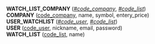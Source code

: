 **WATCH_LIST_COMPANY** (<ins>_#code_company_</ins>, <ins>_#code_list_</ins>)<br>
**COMPANY** (<ins>code_company</ins>, name, symbol, entery_price)<br>
**USER_WATCHLIST** (<ins>_#code_user_</ins>, <ins>_#code_list_</ins>)<br>
**USER** (<ins>code_user</ins>, nickname, email, password)<br>
**WATCH_LIST** (<ins>code_list</ins>, name)